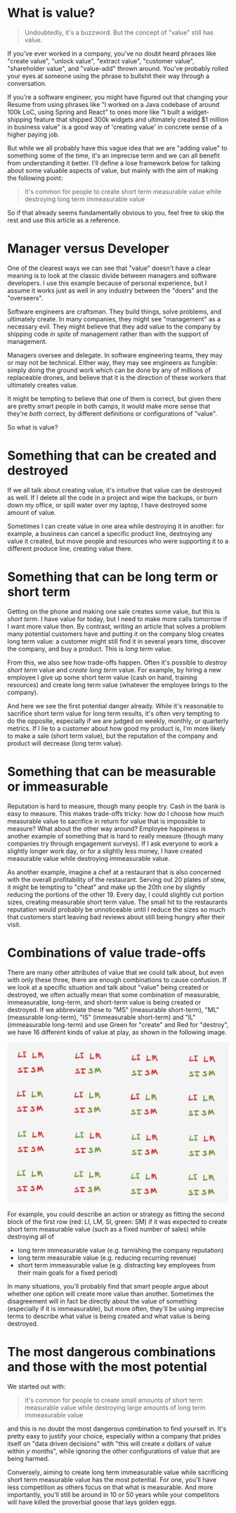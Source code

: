 # What is value?
> Undoubtedly, it's a buzzword. But the concept of "value" still has value.

If you've ever worked in a company, you've no doubt heard phrases like "create value", "unlock value", "extract value", "customer value", "shareholder value", and "value-add" thrown around. You've probably rolled your eyes at someone using the phrase to bullshit their way through a conversation.

If you're a software engineer, you might have figured out that changing your Resume from using phrases like "I worked on a Java codebase of around 100k LoC, using Spring and React" to ones more like "I built a widget-shipping feature that shipped 300k widgets and ultimately created $1 million in business value" is a good way of 'creating value' in concrete sense of a higher paying job.

But while we all probably have this vague idea that we are "adding value" to something some of the time, it's an imprecise term and we can all benefit from understanding it better. I'll define a lose framework below for talking about some valuable aspects of value, but mainly with the aim of making the following point:

> It's common for people to create short term measurable value while destroying long term immeasurable value

So if that already seems fundamentally obvious to you, feel free to skip the rest and use this article as a reference.

# Manager versus Developer

One of the clearest ways we can see that "value" doesn't have a clear meaning is to look at the classic divide between managers and software developers. I use this example because of personal experience, but I assume it works just as well in any industry between the "doers" and the "overseers".

Software engineers are craftsman. They build things, solve problems, and ultimately create. In many companies, they might see "management" as a necessary evil. They might believe that they add value to the company by shipping code _in spite_ of management rather than with the support of management.

Managers oversee and delegate. In software engineering teams, they may or may not be technical. Either way, they may see engineers as fungible: simply doing the ground work which can be done by any of millions of replaceable drones, and believe that it is the direction of these workers that ultimately creates value.

It might be tempting to believe that one of them is correct, but given there are pretty smart people in both camps, it would make more sense that they're _both_ correct, by different definitions or configurations of "value".

So what is value?

# Something that can be created and destroyed

If we all talk about creating value, it's intuitive that value can be destroyed as well. If I delete all the code in a project and wipe the backups, or burn down my office, or spill water over my laptop, I have destroyed some amount of value.

Sometimes I can create value in one area while destroying it in another: for example, a business can cancel a specific product line, destroying any value it created, but move people and resources who were supporting it to a different produce line, creating value there.

# Something that can be long term or short term

Getting on the phone and making one sale creates some value, but this is _short term_. I have value for today, but I need to make more calls tomorrow if I want more value then. By contrast, writing an article that solves a problem many potential customers have and putting it on the company blog creates long term value: a customer might still find it in several years time, discover the company, and buy a product. This is _long term_ value. 

From this, we also see how trade-offs happen. Often it's possible to _destroy short term_ value and _create long term_ value. For example, by hiring a new employee I give up some short term value (cash on hand, training resources) and create long term value (whatever the employee brings to the company).

And here we see the first potential danger already. While it's reasonable to sacrifice short term value for long term results, it's often very tempting to do the opposite, especially if we are judged on weekly, monthly, or quarterly metrics. If I lie to a customer about how good my product is, I'm more likely to make a sale (short term value), but the reputation of the company and product will decrease (long term value).

# Something that can be measurable or immeasurable

Reputation is hard to measure, though many people try. Cash in the bank is easy to measure. This makes trade-offs tricky: how do I choose how much measurable value to sacrifice in return for value that is impossible to measure? What about the other way around? Employee happiness is another example of something that is hard to really measure (though many companies try through engagement surveys). If I ask everyone to work a slightly longer work day, or for a slightly less money, I have created measurable value while destroying immeasurable value.

As another example, imagine a chef at a restaurant that is also concerned with the overall profitability of the restaurant. Serving out 20 plates of stew, it might be tempting to "cheat" and make up the 20th one by slightly reducing the portions of the other 19. Every day, I could slightly cut portion sizes, creating measurable short term value. The small hit to the restaurants reputation would probably be unnoticeable until I reduce the sizes so much that customers start leaving bad reviews about still being hungry after their visit. 

# Combinations of value trade-offs

There are many other attributes of value that we could talk about, but even with only these three, there are enough combinations to cause confusion. If we look at a specific situation and talk about "value" being created or destroyed, we often actually mean that some combination of measurable, immeasurable, long-term, and short-term value is being created or destroyed. If we abbreviate these to "MS" (measurable short-term), "ML" (measurable long-term), "IS" (immeasurable short-term) and "IL" (immeasurable long-term) and use Green for "create" and Red for "destroy", we have 16 different kinds of value at play, as shown in the following image.

![value combinations](images/value.jpg)

For example, you could describe an action or strategy as fitting the second block of the first row (red: LI, LM, SI, green: SM) if it was expected to create short term measurable value (such as a fixed number of sales) while destroying all of

* long term immeasurable value (e.g. tarnishing the company reputation)
* long term measurable value (e.g. reducing recurring revenue)
* short term immeasurable value (e.g. distracting key employees from their main goals for a fixed period)

In many situations, you'll probably find that smart people argue about whether one option will create more value than another. Sometimes the disagreement will in fact be directly about the value of something (especially if it is immeasurable), but more often, they'll be using imprecise terms to describe what value is being created and what value is being destroyed.

# The most dangerous combinations and those with the most potential

We started out with:

> It's common for people to create small amounts of short term measurable value while destroying large amounts of long term immeasurable value

and this is no doubt the most dangerous combination to find yourself in. It's pretty easy to justify your choice, especially within a company that prides itself on "data driven decisions"  with "this will create _x_ dollars of value within _y_ months", while ignoring the other configurations of value that are being harmed.

Conversely, aiming to create long term immeasurable value while sacrificing short term measurable value has the most potential. For one, you'll have less competition as others focus on that what is measurable. And more importantly, you'll still be around in 10 or 50 years while your competitors will have killed the proverbial goose that lays golden eggs.

